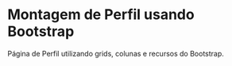 # Montagem de Perfil usando Bootstrap

Página de Perfil utilizando grids, colunas e recursos do Bootstrap.